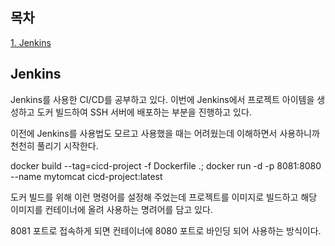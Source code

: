## 목차
[1. Jenkins](#jenkins)

## Jenkins
Jenkins를 사용한 CI/CD를 공부하고 있다. 이번에 Jenkins에서 프로젝트 아이템을 생성하고 도커 빌드하여 SSH 서버에 배포하는 부분을 진행하고 있다.

이전에 Jenkins를 사용법도 모르고 사용했을 때는 어려웠는데 이해하면서 사용하니까 천천히 풀리기 시작한다.

docker build --tag=cicd-project -f Dockerfile .;
docker run -d -p 8081:8080 --name mytomcat cicd-project:latest

도커 빌드를 위해 이런 명령어를 설정해 주었는데 프로젝트를 이미지로 빌드하고 해당 이미지를 컨테이너에 올려 사용하는 명려어를 담고 있다.

8081 포트로 접속하게 되면 컨테이너에 8080 포트로 바인딩 되어 사용하는 방식이다.